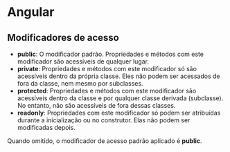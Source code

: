 # Angular


## Modificadores de acesso

- **public**: O modificador padrão. Propriedades e métodos com este modificador são acessíveis de qualquer lugar.
- **private**: Propriedades e métodos com este modificador só são acessíveis dentro da própria classe. Eles não podem ser acessados de fora da classe, nem mesmo por subclasses.
- **protected**: Propriedades e métodos com este modificador são acessíveis dentro da classe e por qualquer classe derivada (subclasse). No entanto, não são acessíveis de fora dessas classes.
- **readonly**: Propriedades com este modificador só podem ser atribuídas durante a inicialização ou no construtor. Elas não podem ser modificadas depois.

Quando omitido, o modificador de acesso padrão aplicado é **public**.

